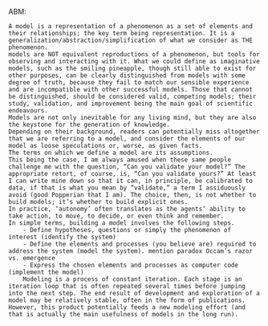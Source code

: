 ABM:

    A model is a representation of a phenomenon as a set of elements and their relationships; the key term being representation. It is a generalization/abstraction/simplification of what we consider as THE phenomenon.
    models are NOT equivalent reproductions of a phenomenon, but tools for observing and interacting with it. What we could define as imaginative models, such as the smiling pineapple, though still able to exist for other purposes, can be clearly distinguished from models with some degree of truth, because they fail to match our sensible experience and are incompatible with other successful models. Those that cannot be distinguished, should be considered valid, competing models; their study, validation, and improvement being the main goal of scientific endeavours.
    Models are not only inevitable for any living mind, but they are also the keystone for the generation of knowledge. 
    Depending on their background, readers can potentially miss altogether that we are referring to a model, and consider the elements of our model as loose speculations or, worse, as given facts.
    The terms on which we define a model are its assumptions. 
    This being the case, I am always amused when these same people challenge me with the question, “Can you validate your model?” The appropriate retort, of course, is, “Can you validate yours?” At least I can write mine down so that it can, in principle, be calibrated to data, if that is what you mean by “validate,” a term I assiduously avoid (good Popperian that I am). The choice, then, is not whether to build models; it’s whether to build explicit ones. 
    In practice, ‘autonomy’ often translates as the agents’ ability to take action, to move, to decide, or even think and remember. 
    In simple terms, building a model involves the following steps.
        - Define hypotheses, questions or simply the phenomenon of interest (identify the system)
        - Define the elements and processes (you believe are) required to address the system (model the system). mention paradox Occam’s razor vs. emergence
        - Express the chosen elements and processes as computer code (implement the model)
        Modeling is a process of constant iteration. Each stage is an iteration loop that is often repeated several times before jumping into the next step. The end result of development and exploration of a model may be relatively stable, often in the form of publications. However, this product potentially feeds a new modeling effort (and that is actually the main usefulness of models in the long run).
